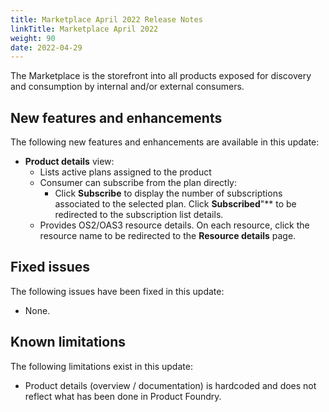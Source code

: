 ```yaml
---
title: Marketplace April 2022 Release Notes
linkTitle: Marketplace April 2022
weight: 90
date: 2022-04-29
---
```


The Marketplace is the storefront into all products exposed for discovery and consumption by internal and/or external consumers.

## New features and enhancements

The following new features and enhancements are available in this update:

* **Product details** view:
    * Lists active plans assigned to the product
    * Consumer can subscribe from the plan directly:
        * Click **Subscribe** to display the number of subscriptions associated to the selected plan. Click **Subscribed**"** to be  redirected to the subscription list details.
    * Provides OS2/OAS3 resource details. On each resource, click the resource name to be redirected to the **Resource details** page.

## Fixed issues

The following issues have been fixed in this update:

* None.

## Known limitations

The following limitations exist in this update:

* Product details (overview / documentation) is hardcoded and does not reflect what has been done in Product Foundry.
